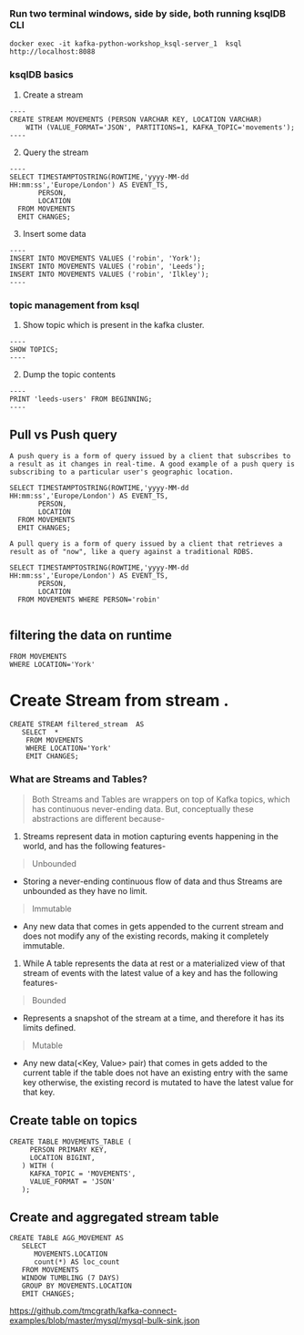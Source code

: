 ### Run two terminal windows, side by side, both running ksqlDB CLI


```
docker exec -it kafka-python-workshop_ksql-server_1  ksql http://localhost:8088
```


### ksqlDB basics

1. Create a stream

```
----
CREATE STREAM MOVEMENTS (PERSON VARCHAR KEY, LOCATION VARCHAR) 
    WITH (VALUE_FORMAT='JSON', PARTITIONS=1, KAFKA_TOPIC='movements');
----
```

2. Query the stream

```
----
SELECT TIMESTAMPTOSTRING(ROWTIME,'yyyy-MM-dd HH:mm:ss','Europe/London') AS EVENT_TS, 
       PERSON,
       LOCATION 
  FROM MOVEMENTS
  EMIT CHANGES;
```


3. Insert some data

```
----
INSERT INTO MOVEMENTS VALUES ('robin', 'York');
INSERT INTO MOVEMENTS VALUES ('robin', 'Leeds');
INSERT INTO MOVEMENTS VALUES ('robin', 'Ilkley');
----
```



### topic management from  ksql 


1. Show topic which is present in the kafka cluster.

```
----
SHOW TOPICS;
----
```

2. Dump the topic contents

```
----
PRINT 'leeds-users' FROM BEGINNING;
----
```



## Pull vs Push query 

```A push query is a form of query issued by a client that subscribes to a result as it changes in real-time. A good example of a push query is subscribing to a particular user's geographic location.```

```
SELECT TIMESTAMPTOSTRING(ROWTIME,'yyyy-MM-dd HH:mm:ss','Europe/London') AS EVENT_TS, 
       PERSON,
       LOCATION 
  FROM MOVEMENTS
  EMIT CHANGES;
```

```A pull query is a form of query issued by a client that retrieves a result as of "now", like a query against a traditional RDBS.```

```
SELECT TIMESTAMPTOSTRING(ROWTIME,'yyyy-MM-dd HH:mm:ss','Europe/London') AS EVENT_TS, 
       PERSON,
       LOCATION 
  FROM MOVEMENTS WHERE PERSON='robin'
  
```


## filtering the data on runtime 
```SELECT * 
FROM MOVEMENTS
WHERE LOCATION='York' 
```


# Create Stream from stream .


```
CREATE STREAM filtered_stream  AS
   SELECT  *
    FROM MOVEMENTS
    WHERE LOCATION='York' 
    EMIT CHANGES;
```





### What are Streams and Tables?

  > Both Streams and Tables are wrappers on top of Kafka topics, which has continuous never-ending data. But, conceptually these abstractions are different because-

1. Streams represent data in motion capturing events happening in the world, and has the following features-

> Unbounded
 - Storing a never-ending continuous flow of data and thus Streams are unbounded as they have no limit.
> Immutable
  - Any new data that comes in gets appended to the current stream and does not modify any of the existing records, making it completely immutable.


1.  While A table represents the data at rest or a materialized view of that stream of events with the latest value of a key and has the following features-

> Bounded
- Represents a snapshot of the stream at a time, and therefore it has its limits defined.
> Mutable
- Any new data(<Key, Value> pair) that comes in gets added to the current table if the table does not have an existing entry with the same key otherwise, the existing record is mutated to have the latest value for that key.



## Create table on topics 

```
CREATE TABLE MOVEMENTS_TABLE (
     PERSON PRIMARY KEY,
     LOCATION BIGINT,
   ) WITH (
     KAFKA_TOPIC = 'MOVEMENTS', 
     VALUE_FORMAT = 'JSON'
   );
```


## Create and aggregated stream table 

```
CREATE TABLE AGG_MOVEMENT AS
   SELECT
      MOVEMENTS.LOCATION
      count(*) AS loc_count
   FROM MOVEMENTS 
   WINDOW TUMBLING (7 DAYS)
   GROUP BY MOVEMENTS.LOCATION
   EMIT CHANGES;

```



https://github.com/tmcgrath/kafka-connect-examples/blob/master/mysql/mysql-bulk-sink.json